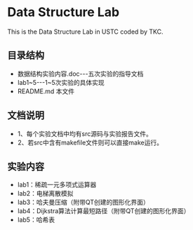 # Data Structure Lab
This is the Data Structure Lab in USTC coded by TKC.
## 目录结构
* 数据结构实验内容.doc---五次实验的指导文档
* lab1\~5---1\~5次实验的具体实现
* README.md 本文件
## 文档说明
* 1、每个实验文档中均有src源码与实验报告文件。
* 2、若src中含有makefile文件则可以直接make运行。
## 实验内容
* lab1：稀疏一元多项式运算器
* lab2：电梯离散模拟
* lab3：哈夫曼压缩（附带QT创建的图形化界面）
* lab4：Dijkstra算法计算最短路径（附带QT创建的图形化界面）
* lab5：哈希表
